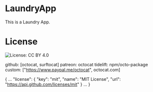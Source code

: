 # LaundryApp
This is a Laundry App.


# License
![License: CC BY 4.0](https://img.shields.io/badge/License-CC_BY_4.0-lightgrey.svg)

github: [octocat, surftocat]
patreon: octocat
tidelift: npm/octo-package
custom: ["https://www.paypal.me/octocat", octocat.com]

{
  ...
  "license": {
    "key": "mit",
    "name": "MIT License",
    "url":  "https://api.github.com/licenses/mit"
  }
  ...
}
